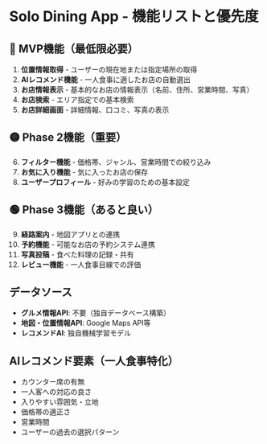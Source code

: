 # Solo Dining App - 機能リストと優先度

## 🔴 MVP機能（最低限必要）
1. **位置情報取得** - ユーザーの現在地または指定場所の取得
2. **AIレコメンド機能** - 一人食事に適したお店の自動選出
3. **お店情報表示** - 基本的なお店の情報表示（名前、住所、営業時間、写真）
4. **お店検索** - エリア指定での基本検索
5. **お店詳細画面** - 詳細情報、口コミ、写真の表示

## 🟡 Phase 2機能（重要）
6. **フィルター機能** - 価格帯、ジャンル、営業時間での絞り込み
7. **お気に入り機能** - 気に入ったお店の保存
8. **ユーザープロフィール** - 好みの学習のための基本設定

## 🟢 Phase 3機能（あると良い）
9. **経路案内** - 地図アプリとの連携
10. **予約機能** - 可能なお店の予約システム連携
11. **写真投稿** - 食べた料理の記録・共有
12. **レビュー機能** - 一人食事目線での評価

## データソース
- **グルメ情報API**: 不要（独自データベース構築）
- **地図・位置情報API**: Google Maps API等
- **レコメンドAI**: 独自機械学習モデル

## AIレコメンド要素（一人食事特化）
- カウンター席の有無
- 一人客への対応の良さ
- 入りやすい雰囲気・立地
- 価格帯の適正さ
- 営業時間
- ユーザーの過去の選択パターン